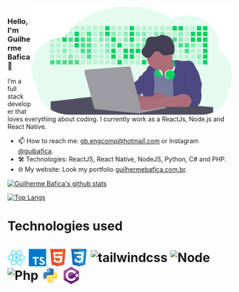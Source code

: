 <img align="right" src="https://github.com/guibafica/guibafica/blob/master/images/illustration3.svg" width="450"/>

### Hello, I'm Guilherme Bafica 👋

I’m a full stack developer that loves everything about coding. I currently work as a ReactJs, Node.js and React Native.

- 📫 How to reach me: gb.engcomp@hotmail.com or Instagram [@guibafica](https://www.instagram.com/guibafica/).
- 🛠️ Technologies: ReactJS, React Native, NodeJS, Python, C# and PHP.
- 🌐 My website: Look my portfolio [guilhermebafica.com.br](https://guilhermebafica.com.br/).

[![Guilherme Bafica's github stats](https://github-readme-stats.vercel.app/api?username=guibafica&show_icons=true&theme=chartreuse-dark&bg_color=30,0d0d0d,191919&title_color=fff&text_color=fff&icon_color=03d361)](https://github.com/anuraghazra/github-readme-stats)

[![Top Langs](https://github-readme-stats.vercel.app/api/top-langs/?username=guibafica&layout=compact&theme=chartreuse-dark&bg_color=30,0d0d0d,191919&title_color=fff&text_color=fff&icon_color=03d361)](https://github.com/anuraghazra/github-readme-stats)

##

<h1 align="left"> Technologies used
<div style="display: inline_block"><br>
  <img align="center" alt="React" height="40" width="40" src="https://raw.githubusercontent.com/devicons/devicon/master/icons/react/react-original.svg">
  <img align="center" alt="Ts" height="40" width="40" src="https://raw.githubusercontent.com/devicons/devicon/master/icons/typescript/typescript-plain.svg">
  <img align="center" alt="HTML" height="40" width="40" src="https://raw.githubusercontent.com/devicons/devicon/master/icons/html5/html5-original.svg">
  <img align="center" alt="CSS" height="40" width="40" src="https://raw.githubusercontent.com/devicons/devicon/master/icons/css3/css3-original.svg">
  <img align="center" alt="tailwindcss" height="40" width="40" src="https://cdn.jsdelivr.net/gh/devicons/devicon@latest/icons/tailwindcss/tailwindcss-original.svg">
  <img align="center" alt="Node" height="40" width="40"   src="https://cdn.jsdelivr.net/gh/devicons/devicon@latest/icons/nodejs/nodejs-original-wordmark.svg">
  <img align="center" alt="Php" height="40" width="40" src="https://cdn.jsdelivr.net/gh/devicons/devicon/icons/php/php-original.svg">
  <img align="center" alt="Python" height="40" width="40" src="https://raw.githubusercontent.com/devicons/devicon/master/icons/python/python-original.svg">
  <img align="center" alt="Csharp" height="40" width="40" src="https://raw.githubusercontent.com/devicons/devicon/master/icons/csharp/csharp-original.svg">
